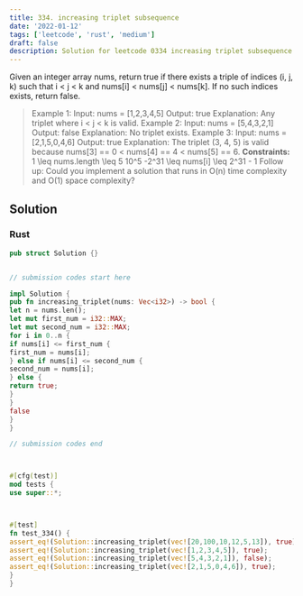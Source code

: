 ```yaml
---
title: 334. increasing triplet subsequence
date: '2022-01-12'
tags: ['leetcode', 'rust', 'medium']
draft: false
description: Solution for leetcode 0334 increasing triplet subsequence
---
```




Given an integer array nums, return true if there exists a triple of indices (i, j, k) such that i < j < k and nums[i] < nums[j] < nums[k]. If no such indices exists, return false.



>   Example 1:
>   Input: nums <TeX>=</TeX> [1,2,3,4,5]
>   Output: true
>   Explanation: Any triplet where i < j < k is valid.
>   Example 2:
>   Input: nums <TeX>=</TeX> [5,4,3,2,1]
>   Output: false
>   Explanation: No triplet exists.
>   Example 3:
>   Input: nums <TeX>=</TeX> [2,1,5,0,4,6]
>   Output: true
>   Explanation: The triplet (3, 4, 5) is valid because nums[3] <TeX>=</TeX><TeX>=</TeX> 0 < nums[4] <TeX>=</TeX><TeX>=</TeX> 4 < nums[5] <TeX>=</TeX><TeX>=</TeX> 6.
**Constraints:**
>   	1 <TeX>\leq</TeX> nums.length <TeX>\leq</TeX> 5  10^5
>   	-2^31 <TeX>\leq</TeX> nums[i] <TeX>\leq</TeX> 2^31 - 1
>   Follow up: Could you implement a solution that runs in O(n) time complexity and O(1) space complexity?


## Solution


### Rust
```rust
pub struct Solution {}


// submission codes start here

impl Solution {
pub fn increasing_triplet(nums: Vec<i32>) -> bool {
let n = nums.len();
let mut first_num = i32::MAX;
let mut second_num = i32::MAX;
for i in 0..n {
if nums[i] <= first_num {
first_num = nums[i];
} else if nums[i] <= second_num {
second_num = nums[i];
} else {
return true;
}
}
false
}
}

// submission codes end



#[cfg(test)]
mod tests {
use super::*;



#[test]
fn test_334() {
assert_eq!(Solution::increasing_triplet(vec![20,100,10,12,5,13]), true);
assert_eq!(Solution::increasing_triplet(vec![1,2,3,4,5]), true);
assert_eq!(Solution::increasing_triplet(vec![5,4,3,2,1]), false);
assert_eq!(Solution::increasing_triplet(vec![2,1,5,0,4,6]), true);
}
}

```
